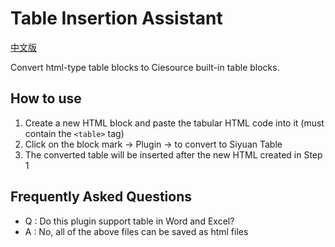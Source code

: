 # Table Insertion Assistant

[中文版](./README.md)

Convert html-type table blocks to Ciesource built-in table blocks.

## How to use

1. Create a new HTML block and paste the tabular HTML code into it (must contain the `<table>` tag)
2. Click on the block mark -> Plugin -> to convert to Siyuan Table
3. The converted table will be inserted after the new HTML created in Step 1

## Frequently Asked Questions

- Q : Do this plugin support table in Word and Excel?
- A : No, all of the above files can be saved as html files

